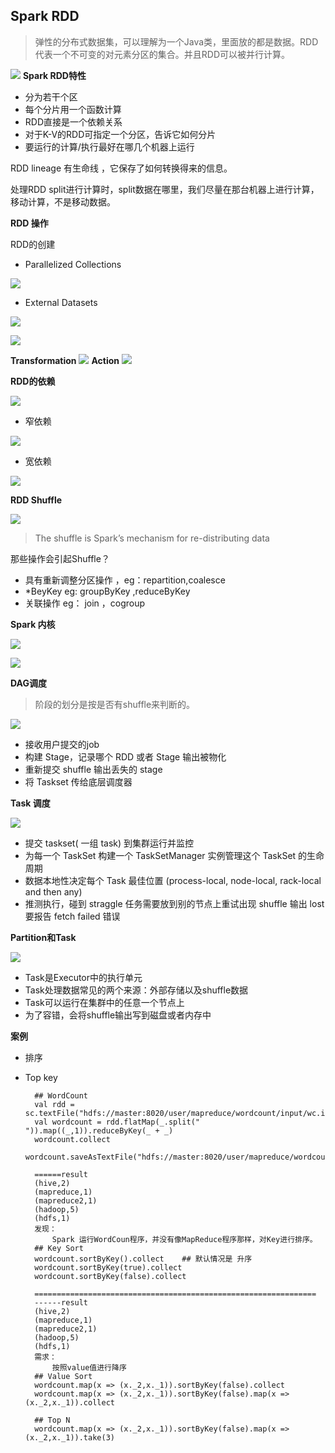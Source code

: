 ## Spark RDD

>弹性的分布式数据集，可以理解为一个Java类，里面放的都是数据。RDD代表一个不可变的对元素分区的集合。并且RDD可以被并行计算。

![](https://i.imgur.com/ENizg3K.png)
**Spark RDD特性**

* 分为若干个区
* 每个分片用一个函数计算
* RDD直接是一个依赖关系
* 对于K-V的RDD可指定一个分区，告诉它如何分片
* 要运行的计算/执行最好在哪几个机器上运行

RDD lineage 有生命线 ，它保存了如何转换得来的信息。

处理RDD split进行计算时，split数据在哪里，我们尽量在那台机器上进行计算，移动计算，不是移动数据。

**RDD 操作**

RDD的创建

* Parallelized Collections

![](https://i.imgur.com/I5GUQCV.png)

* External Datasets

![](https://i.imgur.com/NdTfMHy.png)

![](https://i.imgur.com/qnczj4V.png)

**Transformation**
![](https://i.imgur.com/VS0bIBC.png)
**Action**
![](https://i.imgur.com/aeOm4Ep.png)

**RDD的依赖**

![](https://i.imgur.com/kRJecyR.png)

* 窄依赖



![](https://i.imgur.com/jn8ZvCZ.png)


* 宽依赖



![](https://i.imgur.com/35PrWCh.png)

**RDD Shuffle**



![](https://i.imgur.com/bA8Zkv7.png)

>The shuffle is Spark’s mechanism for re-distributing data 

那些操作会引起Shuffle？

* 具有重新调整分区操作 ，eg：repartition,coalesce
* *BeyKey eg: groupByKey ,reduceByKey
* 关联操作 eg： join ，cogroup


**Spark 内核**

![](https://i.imgur.com/ZW9eQPo.png)

![](https://i.imgur.com/4uuaw8J.png)

**DAG调度**

>阶段的划分是按是否有shuffle来判断的。


![](https://i.imgur.com/zrqKJBB.png)

*  接收用户提交的job
*  构建 Stage，记录哪个 RDD 或者 Stage 输出被物化
*  重新提交 shuffle 输出丢失的 stage
*  将 Taskset 传给底层调度器

**Task 调度**

![](https://i.imgur.com/zKQzO6I.png)

* 提交 taskset( 一组 task) 到集群运行并监控
* 为每一个 TaskSet 构建一个 TaskSetManager 实例管理这个 TaskSet
的生命周期
* 数据本地性决定每个 Task 最佳位置 (process-local, node-local, 
rack-local and then any) 
* 推测执行，碰到 straggle 任务需要放到别的节点上重试出现 shuffle 
输出 lost 要报告 fetch failed 错误

**Partition和Task**

![](https://i.imgur.com/A8UrtK9.png)

* Task是Executor中的执行单元
* Task处理数据常见的两个来源：外部存储以及shuffle数据
* Task可以运行在集群中的任意一个节点上
* 为了容错，会将shuffle输出写到磁盘或者内存中

**案例**

* 排序
* Top key

	
		## WordCount
		val rdd = sc.textFile("hdfs://master:8020/user/mapreduce/wordcount/input/wc.input")
		val wordcount = rdd.flatMap(_.split(" ")).map((_,1)).reduceByKey(_ + _)
		wordcount.collect
		wordcount.saveAsTextFile("hdfs://master:8020/user/mapreduce/wordcount/sparkOutput99")
		
		======result
		(hive,2)
		(mapreduce,1)
		(mapreduce2,1)
		(hadoop,5)
		(hdfs,1)
		发现：
			Spark 运行WordCoun程序，并没有像MapReduce程序那样，对Key进行排序。
		## Key Sort
		wordcount.sortByKey().collect    ## 默认情况是 升序
		wordcount.sortByKey(true).collect	
		wordcount.sortByKey(false).collect		
			
		===============================================================	
		------result
		(hive,2)
		(mapreduce,1)
		(mapreduce2,1)
		(hadoop,5)
		(hdfs,1)	
		需求：
			按照value值进行降序
		## Value Sort
		wordcount.map(x => (x._2,x._1)).sortByKey(false).collect
		wordcount.map(x => (x._2,x._1)).sortByKey(false).map(x => (x._2,x._1)).collect
			
		## Top N
		wordcount.map(x => (x._2,x._1)).sortByKey(false).map(x => (x._2,x._1)).take(3)

